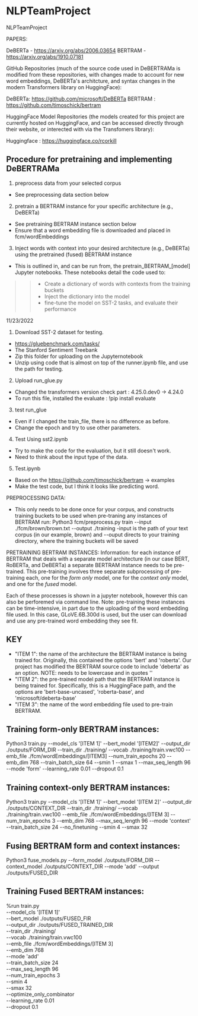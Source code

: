# NLPTeamProject
NLPTeamProject

PAPERS:

DeBERTa - https://arxiv.org/abs/2006.03654
BERTRAM - https://arxiv.org/abs/1910.07181


GitHub Repositories (much of the source code used in DeBERTRAMa is modified from these repositories, with changes made to account for new word embeddings, DeBERTa's architcture, and syntax changes in the modern Transformers library on HuggingFace):

DeBERTa: https://github.com/microsoft/DeBERTa
BERTRAM : https://github.com/timoschick/bertram


HuggingFace Model Repositories (the models created for this project are currently hosted on HuggingFace, and can be accessed directly through their website, or interected with via the Transfomers library):

Huggingface : https://huggingface.co/rcorkill

## Procedure for pretraining and implementing DeBERTRAMa
1. preprocess data from your selected corpus
- See preprocessing data section below
2. pretrain a BERTRAM instance for your specific architecture (e.g., DeBERTa)
- See pretraining BERTRAM instance section below
- Ensure that a word embedding file is downloaded and placed in fcm/wordEmbeddings
3. Inject words with context into your desired architecture (e.g., DeBERTa) using the pretrained (fused) BERTRAM instance
- This is outlined in, and can be run from, the pretrain_BERTRAM_[model] Jupyter notebooks. These notebooks detail the code used to:
> > * Create a dictionary of words with contexts from the training buckets
> > * Inject the dictionary into the model
> > * fine-tune the model on SST-2 tasks, and evaluate their performance




11/23/2022
1. Download SST-2 dataset for testing.
  - https://gluebenchmark.com/tasks/
  - The Stanford Sentiment Treebank
  - Zip this folder for uploading on the Jupyternotebook
  - Unzip using code that is almost on top of the runner.ipynb file, and use the path for testing.
2. Upload run_glue.py
  - Changed the transformers version check part : 4.25.0.dev0 -> 4.24.0
  - To run this file, installed the evaluate : !pip install evaluate
3. test run_glue
  - Even if I changed the train_file, there is no difference as before.
  - Change the epoch and try to use other parameters.
4. Test Using sst2.ipynb
  - Try to make the code for the evaluation, but it still doesn't work.
  - Need to think about the input type of the data.
5. Test.ipynb
  - Based on the https://github.com/timoschick/bertram -> examples
  - Make the test code, but I think it looks like predicting word.


PREPROCESSING DATA:
- This only needs to be done once for your corpus, and constructs training buckets to be used when pre-traning any instances of BERTRAM
run: Python3 fcm/preprocess.py train --input ./fcm/brown/brown.txt --output ./training
-input is the path of your text corpus (in our example, brown) and --ouput directs to your training directory, where the training buckets will be saved


PRETRAINING BERTRAM INSTANCES:
Information: for each instance of BERTRAM that deals with a separate model architecture (in our case BERT, RoBERTa, and DeBERTa) a separate BERTRAM instance needs to be pre-trained. This pre-training involves three separate subprocessing of pre-training each, one for the _form only_ model, one for the _context only_ model, and one for the _fused_ model. 

Each of these processes is shown in a jupyter notebook, however this can also be perforemed via command line. Note: pre-training these instances can be time-intensive, in part due to the uploading of the word embedding file used. In this case, GLoVE.6B.300d is used, but the user can download and use any pre-trained word embedding they see fit.

## KEY
* "ITEM 1": the name of the architecture the BERTRAM instance is being trained for. Originally, this contained the options 'bert' and 'roberta'. Our project has modified the BERTRAM source code to include 'deberta' as an option. NOTE: needs to be lowercase and in quotes ''
* "ITEM 2": the pre-trained model path that the BERTRAM instance is being trained for. Specifically, this is a HuggingFace path, and the options are 'bert-base-uncased', 'roberta-base', and 'microsoft/deberta-base'
* "ITEM 3": the name of the word embedding file used to pre-train BERTRAM.

## Training  form-only BERTRAM instances:
Python3 train.py --model_cls '[ITEM 1]' --bert_model '[ITEM2]' --output_dir ./outputs/FORM_DIR --train_dir ./training/ --vocab ./training/train.vwc100 --emb_file ./fcm/wordEmbeddings/[ITEM3] --num_train_epochs 20 --emb_dim 768 --train_batch_size 64 --smin 1 --smax 1 --max_seq_length 96 --mode 'form' --learning_rate 0.01 --dropout 0.1

## Training context-only BERTRAM instances:
Python3 train.py --model_cls '[ITEM 1]' --bert_model '[ITEM 2]' --output_dir ./outputs/CONTEXT_DIR --train_dir ./training/ --vocab ./training/train.vwc100 --emb_file ./fcm/wordEmbeddings/[ITEM 3] --num_train_epochs 3 --emb_dim 768 --max_seq_length 96 --mode 'context' --train_batch_size 24 --no_finetuning --smin 4 --smax 32

## Fusing BERTRAM form and context instances:
Python3 fuse_models.py --form_model ./outputs/FORM_DIR --context_model ./outputs/CONTEXT_DIR --mode 'add' --output ./outputs/FUSED_DIR


## Training Fused BERTRAM instances:
%run train.py \
    --model_cls '[ITEM 1]' \
    --bert_model ./outputs/FUSED_FIR \
    --output_dir ./outputs/FUSED_TRAINED_DIR \
    --train_dir ./training/ \
    --vocab ./training/train.vwc100 \
    --emb_file ./fcm/wordEmbeddings/[ITEM 3] \
    --emb_dim 768 \
    --mode 'add' \
    --train_batch_size 24 \
    --max_seq_length 96 \
    --num_train_epochs 3 \
    --smin 4 \
    --smax 32 \
    --optimize_only_combinator \
    --learning_rate 0.01 \
    --dropout 0.1 

